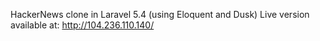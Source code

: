 HackerNews clone in Laravel 5.4 (using Eloquent and Dusk)
Live version available at: http://104.236.110.140/